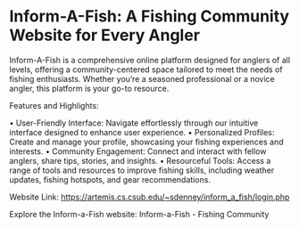<h1>Inform-A-Fish: A Fishing Community Website for Every Angler</h1>

Inform-A-Fish is a comprehensive online platform designed for anglers of all levels, offering a community-centered space tailored to meet the needs of fishing enthusiasts. Whether you’re a seasoned professional or a novice angler, this platform is your go-to resource.

Features and Highlights:

• User-Friendly Interface: Navigate effortlessly through our intuitive interface designed to enhance user experience.
• Personalized Profiles: Create and manage your profile, showcasing your fishing experiences and interests.
• Community Engagement: Connect and interact with fellow anglers, share tips, stories, and insights.
• Resourceful Tools: Access a range of tools and resources to improve fishing skills, including weather updates, fishing hotspots, and gear recommendations.

Website Link: https://artemis.cs.csub.edu/~sdenney/inform_a_fish/login.php

Explore the Inform-a-Fish website: Inform-a-Fish - Fishing Community
